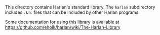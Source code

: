 This directory contains Harlan's standard library. The `harlan`
subdirectory includes `.kfc` files that can be included by other
Harlan programs.

Some documentation for using this library is available at https://github.com/eholk/harlan/wiki/The-Harlan-Library
